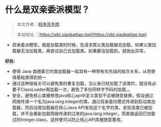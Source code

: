 # 什么是双亲委派模型？

> 本文作者：[程序员牛肉](https://github.com/luoye6)
>
> 本站地址：[https://xbt.xiaobaitiao.top](https://xbt.xiaobaitiao.top)

- 双亲委派模型，就是加载类的时候，先请求其父类加载器去加载，如果父类加载器无法加载类，再尝试自己去加载类。如果都没加载到，就抛出异常。

**好处:**

- 使得 Java 类随着它的类加载器一起具有一种带有优先级的层次关系，从而使得基础类得到统一
- 通过这种层级关可以避免类的重复加载，当父亲已经加载了该类时，就没有必要子ClassLoader再加载一次，避免了多份同样字节码的加载，。
- 安全，避免核心类被修改java核心api中定义类型不会被随意替换，假设通过网络传递一个名为java.lang.Integer的类，通过双亲委托模式传递到启动类加载器，而启动类加载器在核心Java API发现这个名字的类，发现该类已被加载，并不会重新加载网络传递的过来的java.lang.Integer，而直接返回已加载过的Integer.class，这样便可以防止核心API库被随意篡改。